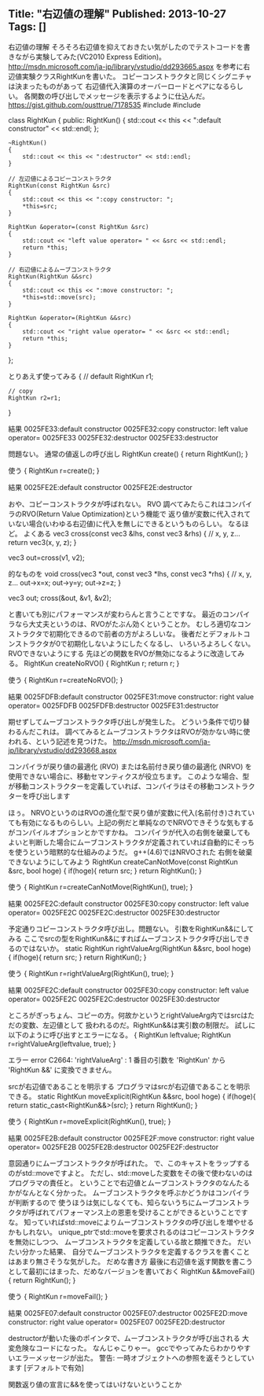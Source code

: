 Title: "右辺値の理解"
Published: 2013-10-27
Tags: []
---

右辺値の理解
そろそろ右辺値を抑えておきたい気がしたのでテストコードを書きながら実験してみた(VC2010
Express Edition)。
http://msdn.microsoft.com/ja-jp/library/vstudio/dd293665.aspx
を参考に右辺値実験クラスRightKunを書いた。
コピーコンストラクタと同じくシグニチャは決まったものがあって
右辺値代入演算のオーバーロードとペアになるらしい。
各関数の呼び出しでメッセージを表示するように仕込んだ。
https://gist.github.com/ousttrue/7178535
#include <memory>
#include <iostream>


class RightKun
{
public:
    RightKun()
    {
        std::cout << this << ":default constructor" << std::endl;
    };

    ~RightKun()
    {
        std::cout << this << ":destructor" << std::endl;
    }

    // 左辺値によるコピーコンストラクタ
    RightKun(const RightKun &src)
    {
        std::cout << this << ":copy constructor: ";
        *this=src;
    }

    RightKun &operator=(const RightKun &src)
    {
        std::cout << "left value operator= " << &src << std::endl;
        return *this;
    }

    // 右辺値によるムーブコンストラクタ
    RightKun(RightKun &&src)
    {
        std::cout << this << ":move constructor: ";
        *this=std::move(src);
    }

    RightKun &operator=(RightKun &&src)
    {
        std::cout << "right value operator= " << &src << std::endl;
        return *this;
    }
};

とりあえず使ってみる
{
    // default
    RightKun r1;

    // copy
    RightKun r2=r1;
}

結果
0025FE33:default constructor
0025FE32:copy constructor: left value operator= 0025FE33
0025FE32:destructor
0025FE33:destructor 

問題ない。
通常の値返しの呼び出し
RightKun create()
{
    return RightKun();
}

使う
{
    RightKun r=create();
}

結果
0025FE2E:default constructor
0025FE2E:destructor

おや、コピーコンストラクタが呼ばれない。
RVO
調べてみたらこれはコンパイラのRVO(Return Value Optimization)という機能で
返り値が変数に代入されていない場合(いわゆる右辺値)に代入を無しにできるというものらしい。
なるほど。
よくある
vec3 cross(const vec3 &lhs, const vec3 &rhs)
{
  // x, y, z...
  return vec3(x, y, z);
}

vec3 out=cross(v1, v2);

的なものを
void cross(vec3 *out, const vec3 *lhs, const vec3 *rhs)
{
  // x, y, z...
  out->x=x;
  out->y=y;
  out->z=z;
}

vec3 out;
cross(&out, &v1, &v2);

と書いても別にパフォーマンスが変わらんと言うことですな。
最近のコンパイラなら大丈夫というのは、RVOがたぶん効くということか。
むしろ適切なコンストラクタで初期化できるので前者の方がよろしいな。
後者だとデフォルトコンストラクタが0で初期化しないようにしたくなるし、
いろいろよろしくない。
RVOできないようにする
先ほどの関数をRVOが無効になるように改造してみる。
RightKun createNoRVO()
{
    RightKun r;
    return r;
}

使う
{
    RightKun r=createNoRVO();
}

結果
0025FDFB:default constructor
0025FE31:move constructor: right value operator= 0025FDFB
0025FDFB:destructor
0025FE31:destructor

期せずしてムーブコンストラクタ呼び出しが発生した。
どういう条件で切り替わるんだこれは。
調べてみるとムーブコンストラクタはRVOが効かない時に使われる、という記述を見つけた。
http://msdn.microsoft.com/ja-jp/library/vstudio/dd293668.aspx

コンパイラが戻り値の最適化 (RVO) または名前付き戻り値の最適化 (NRVO)
を使用できない場合に、移動セマンティクスが役立ちます。
このような場合、型が移動コンストラクターを定義していれば、コンパイラはその移動コンストラクターを呼び出します

ほぅ。
NRVOというのはRVOの進化型で戻り値が変数に代入(名前付き)されていても有効になるものらしい。上記の例だと単純なのでNRVOできそうな気もするがコンパイルオプションとかですかね。
コンパイラが代入の右側を破棄してもよいと判断した場合にムーブコンストラクタが定義されていれば自動的にそっちを使うという暗黙的な仕組みのようだ。
g++(4.6)ではNRVOされた
右側を破棄できないようにしてみよう
RightKun createCanNotMove(const RightKun &src, bool hoge)
{
    if(hoge){
        return src;
    }
    return RightKun();
}

使う
{
    RightKun r=createCanNotMove(RightKun(), true);
}

結果
0025FE2C:default constructor
0025FE30:copy constructor: left value operator= 0025FE2C
0025FE2C:destructor
0025FE30:destructor

予定通りコピーコンストラクタ呼び出し。問題ない。
引数をRightKun&&にしてみる
ここでsrcの型をRightKun&&にすればムーブコンストラクタ呼び出しできるのではないか。
static RightKun rightValueArg(RightKun &&src, bool hoge)
{
    if(hoge){
        return src;
    }
    return RightKun();
}

使う
{
    RightKun r=rightValueArg(RightKun(), true);
}

結果
0025FE2C:default constructor
0025FE30:copy constructor: left value operator= 0025FE2C
0025FE2C:destructor
0025FE30:destructor

ところがぎっちょん、コピーの方。何故かというとrightValueArg内ではsrcはただの変数、左辺値として
扱われるのだ。RightKun&&は実引数の制限だ。
試しに以下のように呼び出すとエラーになる。
{
  RightKun leftvalue;
  RightKun r=rightValueArg(leftvalue, true);
}

エラー
error C2664: 'rightValueArg' : 1 番目の引数を 'RightKun' から 'RightKun &&' に変換できません。

srcが右辺値であることを明示する
プログラマはsrcが右辺値であることを明示できる。
static RightKun moveExplicit(RightKun &&src, bool hoge)
{
    if(hoge){
        return static_cast<RightKun&&>(src);
    }
    return RightKun();
}

使う
{
    RightKun r=moveExplicit(RightKun(), true);
}

結果
0025FE2B:default constructor
0025FE2F:move constructor: right value operator= 0025FE2B
0025FE2B:destructor
0025FE2F:destructor

意図通りにムーブコンストラクタが呼ばれた。
で、このキャストをラップするのがstd::moveですよと。
ただし、std::moveした変数をその後で使わないのはプログラマの責任と。
ということで右辺値とムーブコンストラクタのなんたるかがなんとなく分かった。
ムーブコンストラクタを呼ぶかどうかはコンパイラが判断するので
使うほうは気にしなくても、知らないうちにムーブコンストラクタが呼ばれてパフォーマンス上の恩恵を受けることができるということですな。
知っていればstd::moveによりムーブコンストラクタの呼び出しを増やせるかもしれない。
unique_ptrでstd::moveを要求されるのはコピーコンストラクタを無効にしつつ、
ムーブコンストラクタを定義している故と類推できた。
だいたい分かった結果、
自分でムーブコンストラクタを定義するクラスを書くことはあまり無さそうな気がした。
だめな書き方
最後に右辺値を返す関数を書こうとして最初にはまった、だめなバージョンを書いておく
RightKun &&moveFail()
{
    return RightKun();
}

使う
{
    RightKun r=moveFail();
}

結果
0025FE07:default constructor
0025FE07:destructor
0025FE2D:move constructor: right value operator= 0025FE07
0025FE2D:destructor

destructorが動いた後のポインタで、ムーブコンストラクタが呼び出される
大変危険なコードになった。 なんじゃこりゃー。
gccでやってみたらわかりやすいエラーメッセージが出た。
警告: 一時オブジェクトへの参照を返そうとしています [デフォルトで有効]

関数返り値の宣言に&&を使ってはいけないということか
